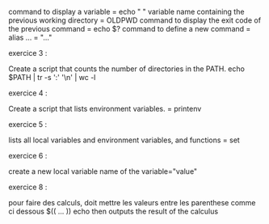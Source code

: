 command to display a variable = echo " "
variable name containing the previous working directory = OLDPWD
command to display the exit code of the previous command = echo $?
command to define a new command = alias ... = "..."

exercice 3 :

Create a script that counts the number of directories in the PATH.
echo $PATH | tr -s ':' '\n' | wc -l

exercice 4 :

Create a script that lists environment variables.
= printenv

exercice 5 :

lists all local variables and environment variables, and functions
= set

exercice 6 :

create a new local variable
name of the variable="value"

exercice 8 :

pour faire des calculs, doit mettre les valeurs entre les parenthese comme ci dessous
$(( ... ))
echo then outputs the result of the calculus
